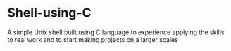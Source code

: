 # Shell-using-C
A simple Unix shell built using C language to experience applying the skills to real work and to start making projects on a larger scales
